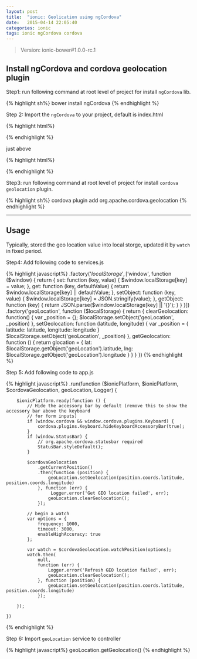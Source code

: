 ```yaml
---
layout: post
title:  "ionic: Geolication using ngCordova"
date:   2015-04-14 22:05:40
categories: ionic
tags: ionic ngCordova cordova
---
```


>Version: ionic-bower#1.0.0-rc.1

Install ngCordova and cordova geolocation plugin
---

Step1: run following command at root level of project for install `ngCordova` lib.

{% highlight sh%}
bower install ngCordova
{% endhighlight %}

Step 2: Import the `ngCordova` to your project, default is index.html

{% highlight html%}
<script src="lib/ngCordova/dist/ng-cordova.js"></script>
{% endhighlight %}

just above

{% highlight html%}
<script src="cordova.js"></script>
{% endhighlight %}

Step3: run following command at root level of project for install `cordova geolocation` plugin.

{% highlight sh%}
cordova plugin add org.apache.cordova.geolocation
{% endhighlight %}

---

Usage
---

Typically, stored the geo location value into local storge, updated it by `watch` in fixed period.

Step4: Add following code to services.js

{% highlight javascript%}
.factory('$localStorage', ['$window', function ($window) {
        return {
            set: function (key, value) {
                $window.localStorage[key] = value;
            },
            get: function (key, defaultValue) {
                return $window.localStorage[key] || defaultValue;
            },
            setObject: function (key, value) {
                $window.localStorage[key] = JSON.stringify(value);
            },
            getObject: function (key) {
                return JSON.parse($window.localStorage[key] || '{}');
            }
        }
    }])
.factory('geoLocation', function ($localStorage) {
    return {
        clearGeolocation: function() {
            var _position = {};
            $localStorage.setObject('geoLocation', _position)
        },
        setGeolocation: function (latitude, longitude) {
            var _position = {
                latitude: latitude,
                longitude: longitude
            }
            $localStorage.setObject('geoLocation', _position)
        },
        getGeolocation: function () {
            return glocation = {
                lat: $localStorage.getObject('geoLocation').latitude,
                lng: $localStorage.getObject('geoLocation').longitude
            }
        }
    }
})
{% endhighlight %}

Step 5: Add following code to app.js

{% highlight javascript%}
.run(function ($ionicPlatform, $ionicPlatform, $cordovaGeolocation, geoLocation, Logger) {

        $ionicPlatform.ready(function () {
            // Hide the accessory bar by default (remove this to show the accessory bar above the keyboard
            // for form inputs)
            if (window.cordova && window.cordova.plugins.Keyboard) {
                cordova.plugins.Keyboard.hideKeyboardAccessoryBar(true);
            }
            if (window.StatusBar) {
                // org.apache.cordova.statusbar required
                StatusBar.styleDefault();
            }

            $cordovaGeolocation
                .getCurrentPosition()
                .then(function (position) {
                    geoLocation.setGeolocation(position.coords.latitude, position.coords.longitude)
                }, function (err) {
                     Logger.error('Get GEO location failed', err);
                	geoLocation.clearGeolocation();
                });

            // begin a watch
            var options = {
                frequency: 1000,
                timeout: 3000,
                enableHighAccuracy: true
            };

            var watch = $cordovaGeolocation.watchPosition(options);
            watch.then(
            	null,
                function (err) {
                    Logger.error('Refresh GEO location failed', err);
                	geoLocation.clearGeolocation();
                }, function (position) {
                    geoLocation.setGeolocation(position.coords.latitude, position.coords.longitude)
                });

        });

    })
{% endhighlight %}

Step 6: Import `geoLocation` service to controller

{% highlight javascript%}
geoLocation.getGeolocation()
{% endhighlight %}


